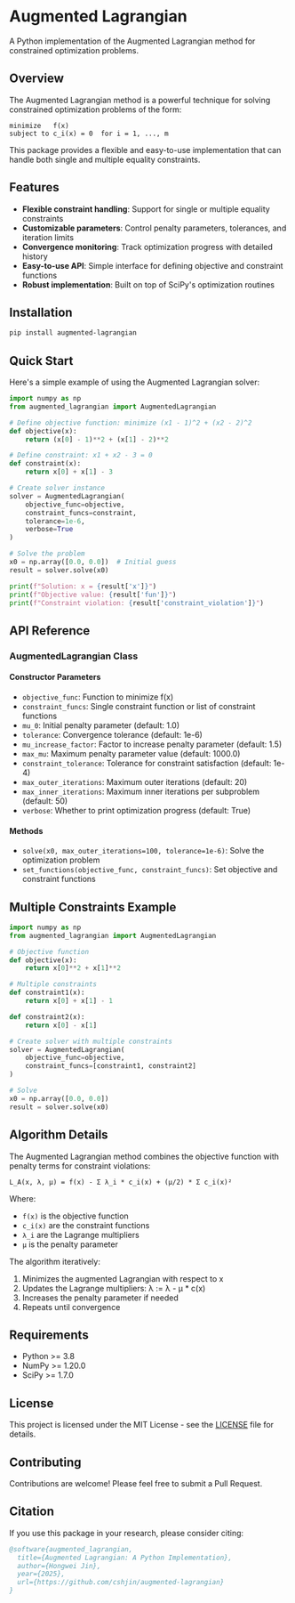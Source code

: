 # Augmented Lagrangian

A Python implementation of the Augmented Lagrangian method for constrained optimization problems.

## Overview

The Augmented Lagrangian method is a powerful technique for solving constrained optimization problems of the form:

```
minimize   f(x)
subject to c_i(x) = 0  for i = 1, ..., m
```

This package provides a flexible and easy-to-use implementation that can handle both single and multiple equality constraints.

## Features

- **Flexible constraint handling**: Support for single or multiple equality constraints
- **Customizable parameters**: Control penalty parameters, tolerances, and iteration limits
- **Convergence monitoring**: Track optimization progress with detailed history
- **Easy-to-use API**: Simple interface for defining objective and constraint functions
- **Robust implementation**: Built on top of SciPy's optimization routines

## Installation

```bash
pip install augmented-lagrangian
```

## Quick Start

Here's a simple example of using the Augmented Lagrangian solver:

```python
import numpy as np
from augmented_lagrangian import AugmentedLagrangian

# Define objective function: minimize (x1 - 1)^2 + (x2 - 2)^2
def objective(x):
    return (x[0] - 1)**2 + (x[1] - 2)**2

# Define constraint: x1 + x2 - 3 = 0
def constraint(x):
    return x[0] + x[1] - 3

# Create solver instance
solver = AugmentedLagrangian(
    objective_func=objective,
    constraint_funcs=constraint,
    tolerance=1e-6,
    verbose=True
)

# Solve the problem
x0 = np.array([0.0, 0.0])  # Initial guess
result = solver.solve(x0)

print(f"Solution: x = {result['x']}")
print(f"Objective value: {result['fun']}")
print(f"Constraint violation: {result['constraint_violation']}")
```

## API Reference

### AugmentedLagrangian Class

#### Constructor Parameters

- `objective_func`: Function to minimize f(x)
- `constraint_funcs`: Single constraint function or list of constraint functions
- `mu_0`: Initial penalty parameter (default: 1.0)
- `tolerance`: Convergence tolerance (default: 1e-6)
- `mu_increase_factor`: Factor to increase penalty parameter (default: 1.5)
- `max_mu`: Maximum penalty parameter value (default: 1000.0)
- `constraint_tolerance`: Tolerance for constraint satisfaction (default: 1e-4)
- `max_outer_iterations`: Maximum outer iterations (default: 20)
- `max_inner_iterations`: Maximum inner iterations per subproblem (default: 50)
- `verbose`: Whether to print optimization progress (default: True)

#### Methods

- `solve(x0, max_outer_iterations=100, tolerance=1e-6)`: Solve the optimization problem
- `set_functions(objective_func, constraint_funcs)`: Set objective and constraint functions

## Multiple Constraints Example

```python
import numpy as np
from augmented_lagrangian import AugmentedLagrangian

# Objective function
def objective(x):
    return x[0]**2 + x[1]**2

# Multiple constraints
def constraint1(x):
    return x[0] + x[1] - 1

def constraint2(x):
    return x[0] - x[1]

# Create solver with multiple constraints
solver = AugmentedLagrangian(
    objective_func=objective,
    constraint_funcs=[constraint1, constraint2]
)

# Solve
x0 = np.array([0.0, 0.0])
result = solver.solve(x0)
```

## Algorithm Details

The Augmented Lagrangian method combines the objective function with penalty terms for constraint violations:

```
L_A(x, λ, μ) = f(x) - Σ λ_i * c_i(x) + (μ/2) * Σ c_i(x)²
```

Where:
- `f(x)` is the objective function
- `c_i(x)` are the constraint functions
- `λ_i` are the Lagrange multipliers
- `μ` is the penalty parameter

The algorithm iteratively:
1. Minimizes the augmented Lagrangian with respect to x
2. Updates the Lagrange multipliers: λ := λ - μ * c(x)
3. Increases the penalty parameter if needed
4. Repeats until convergence

## Requirements

- Python >= 3.8
- NumPy >= 1.20.0
- SciPy >= 1.7.0

## License

This project is licensed under the MIT License - see the [LICENSE](LICENSE) file for details.

## Contributing

Contributions are welcome! Please feel free to submit a Pull Request.

## Citation

If you use this package in your research, please consider citing:

```bibtex
@software{augmented_lagrangian,
  title={Augmented Lagrangian: A Python Implementation},
  author={Hongwei Jin},
  year={2025},
  url={https://github.com/cshjin/augmented-lagrangian}
}
```
